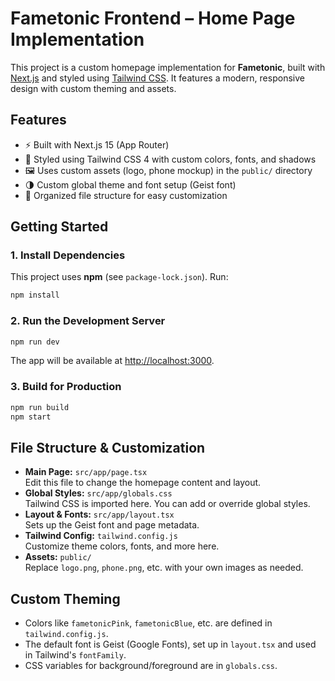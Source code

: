 # Fametonic Frontend – Home Page Implementation

This project is a custom homepage implementation for **Fametonic**, built with [Next.js](https://nextjs.org) and styled using [Tailwind CSS](https://tailwindcss.com). It features a modern, responsive design with custom theming and assets.

## Features
- ⚡ Built with Next.js 15 (App Router)
- 🎨 Styled using Tailwind CSS 4 with custom colors, fonts, and shadows
- 🖼️ Uses custom assets (logo, phone mockup) in the `public/` directory
- 🌗 Custom global theme and font setup (Geist font)
- 📁 Organized file structure for easy customization

## Getting Started

### 1. Install Dependencies

This project uses **npm** (see `package-lock.json`). Run:

```bash
npm install
```

### 2. Run the Development Server

```bash
npm run dev
```

The app will be available at [http://localhost:3000](http://localhost:3000).

### 3. Build for Production

```bash
npm run build
npm start
```

## File Structure & Customization

- **Main Page:** `src/app/page.tsx`  
  Edit this file to change the homepage content and layout.
- **Global Styles:** `src/app/globals.css`  
  Tailwind CSS is imported here. You can add or override global styles.
- **Layout & Fonts:** `src/app/layout.tsx`  
  Sets up the Geist font and page metadata.
- **Tailwind Config:** `tailwind.config.js`  
  Customize theme colors, fonts, and more here.
- **Assets:** `public/`  
  Replace `logo.png`, `phone.png`, etc. with your own images as needed.

## Custom Theming
- Colors like `fametonicPink`, `fametonicBlue`, etc. are defined in `tailwind.config.js`.
- The default font is Geist (Google Fonts), set up in `layout.tsx` and used in Tailwind's `fontFamily`.
- CSS variables for background/foreground are in `globals.css`.


